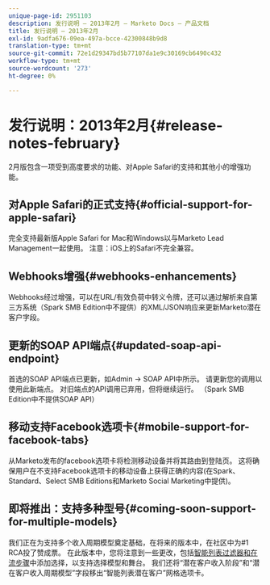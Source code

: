 ```yaml
---
unique-page-id: 2951103
description: 发行说明 — 2013年2月 — Marketo Docs — 产品文档
title: 发行说明 — 2013年2月
exl-id: 9adfa676-09ea-497a-bcce-42300848b9d8
translation-type: tm+mt
source-git-commit: 72e1d29347bd5b77107da1e9c30169cb6490c432
workflow-type: tm+mt
source-wordcount: '273'
ht-degree: 0%

---
```


# 发行说明：2013年2月{#release-notes-february}

2月版包含一项受到高度要求的功能、对Apple Safari的支持和其他小的增强功能。

## 对Apple Safari的正式支持{#official-support-for-apple-safari}

完全支持最新版Apple Safari for Mac和Windows以与Marketo Lead Management一起使用。 注意：iOS上的Safari不完全兼容。

## Webhooks增强{#webhooks-enhancements}

Webhooks经过增强，可以在URL/有效负荷中转义令牌，还可以通过解析来自第三方系统（Spark SMB Edition中不提供）的XML/JSON响应来更新Marketo潜在客户字段。

## 更新的SOAP API端点{#updated-soap-api-endpoint}

首选的SOAP API端点已更新，如Admin -> SOAP API中所示。 请更新您的调用以使用此新端点。 对旧端点的API调用已弃用，但将继续运行。 （Spark SMB Edition中不提供SOAP API）

## 移动支持Facebook选项卡{#mobile-support-for-facebook-tabs}

从Marketo发布的facebook选项卡将检测移动设备并将其路由到登陆页。 这将确保用户在不支持Facebook选项卡的移动设备上获得正确的内容(在Spark、Standard、Select SMB Editions和Marketo Social Marketing中提供)。

## 即将推出：支持多种型号{#coming-soon-support-for-multiple-models}

我们正在为支持多个收入周期模型奠定基础，在将来的版本中，在社区中为#1 RCA投了赞成票。 在此版本中，您将注意到一些更改，包括[智能列表过滤器和在流步骤](/help/marketo/product-docs/reporting/revenue-cycle-analytics/revenue-cycle-models/find-all-leads-in-a-revenue-cycle-model.md)中添加选择，以支持选择模型和舞台。 我们还将“潜在客户收入阶段”和“潜在客户收入周期模型”字段移出“智能列表潜在客户”网格选项卡。
